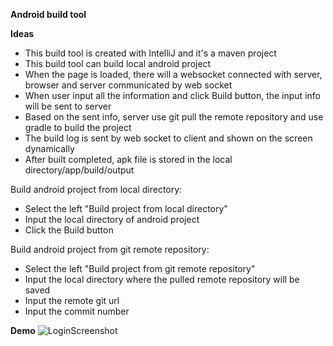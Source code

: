 **Android build tool**

**Ideas**

* This build tool is created with IntelliJ and it's a maven project
* This build tool can build local android project
* When the page is loaded, there will a websocket connected with server, browser and server communicated by web socket
* When user input all the information and click Build button, the input info will be sent to server
* Based on the sent info, server use git pull the remote repository and use gradle to build the project
* The build log is sent by web socket to client and shown on the screen dynamically
* After built completed, apk file is stored in the local directory/app/build/output

Build android project from local directory:
* Select the left "Build project from local directory"
* Input the local directory of android project
* Click the Build button

Build android project from git remote repository:
* Select the left "Build project from git remote repository"
* Input the local directory where the pulled remote repository will be saved
* Input the remote git url
* Input the commit number

**Demo**
![LoginScreenshot](https://github.com/kelci2017/Android_Build_Tool/blob/master/BuildAndroidGoogleChrome4_2.gif)
